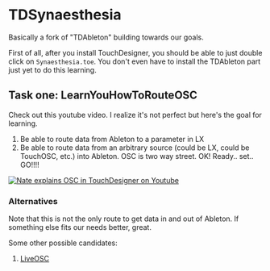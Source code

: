 # TDSynaesthesia
Basically a fork of "TDAbleton" building towards our goals.

First of all, after you install TouchDesigner, you should be able to just double click on `Synaesthesia.toe`.  You don't even have to install the TDAbleton part just yet to do this learning.
## Task one: LearnYouHowToRouteOSC
Check out this youtube video.  I realize it's not perfect but here's the goal for learning.
1. Be able to route data from Ableton to a parameter in LX
2. Be able to route data from an arbitrary source (could be LX, could be TouchOSC, etc.) into Ableton.
OSC is two way street.
OK!  Ready.. set.. GO!!!!

[![Nate explains OSC in TouchDesigner on Youtube](https://img.youtube.com/vi/cqOQFVgNQew/0.jpg)](https://www.youtube.com/watch?v=cqOQFVgNQew)

### Alternatives

Note that this is not the only route to get data in and out of Ableton.  If something else fits our needs better, great.

Some other possible candidates:
1. [LiveOSC](https://livecontrol.q3f.org/ableton-liveapi/liveosc/)